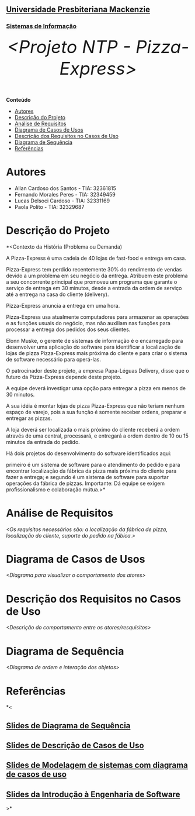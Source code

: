 <h2><a href= "https://www.mackenzie.br">Universidade Presbiteriana Mackenzie</a></h2>
<h3><a href= "https://www.mackenzie.br/graduacao/sao-paulo-higienopolis/sistemas-de-informacao">Sistemas de Informação</a></h3>


<font size="+12"><center>
*&lt;Projeto NTP  -  Pizza-Express&gt;*
</center></font>


**Conteúdo**

- [Autores](#nome-alunos)
- [Descrição do Projeto](#introdução-do-projeto)
- [Análise de Requisitos](#descrição-dos-requisitos)
- [Diagrama de Casos de Usos](#diagrama-de-comportamento-atores)
- [Descrição dos Requisitos no Casos de Uso](#descrição-das-funcões)
- [Diagrama de Sequência](#diagrama-de-ordem-interações)
- [Referências](#referências)


# Autores

* Allan Cardoso dos Santos -  TIA: 32361815
* Fernando Morales Peres   -  TIA: 32349459
* Lucas Delsoci Cardoso    -  TIA: 32331169
* Paola Polito             -  TIA: 32329687


# Descrição do Projeto

*&lt;Contexto da História (Problema ou Demanda)

A Pizza-Express é uma cadeia de 40 lojas de fast-food e entrega em casa.

Pizza-Express tem perdido recentemente 30% do rendimento de vendas devido a um problema em seu negócio da entrega. Atribuem este problema a seu concorrente principal que promoveu um programa que garante o serviço de entrega em 30 minutos, desde a entrada da ordem de serviço até a entrega na casa do cliente (delivery).

Pizza-Express anuncia a entrega em uma hora.

Pizza-Express usa atualmente computadores para armazenar as operações e as funções usuais do negócio, mas não auxiliam nas funções para processar a entrega dos pedidos dos seus clientes.

Elonn Muske, o gerente de sistemas de informação é o encarregado para desenvolver uma aplicação do software para identificar a localização de lojas de pizza Pizza-Express mais próxima do cliente e para criar o sistema de software necessário para operá-las.

O patrocinador deste projeto, a empresa Papa-Léguas Delivery, disse que o futuro da Pizza-Express depende deste projeto.

A equipe deverá investigar uma opção para entregar a pizza em menos de 30 minutos.

A sua idéia é montar lojas de pizza Pizza-Express que não teriam nenhum espaço de varejo, pois a sua função é somente receber ordens, preparar e entregar as pizzas.

A loja deverá ser localizada o mais próximo do cliente receberá a ordem através de uma central, processará, e entregará a ordem dentro de 10 ou 15 minutos da entrada do pedido.

Há dois projetos do desenvolvimento do software identificados aqui:

primeiro é um sistema de software para o atendimento do pedido e para encontrar localização da fábrica da pizza mais próxima do cliente para fazer a entrega; e
segundo é um sistema de software para suportar operações da fábrica de pizzas.
Importante: Dá equipe se exigem profissionalismo e colaboração mútua.&gt;*

# Análise de Requisitos
*&lt;Os requisitos necessários são: a localização da fábrica de pizza, localização do cliente, suporte do pedido na fábica.&gt;*

# Diagrama de Casos de Usos

*&lt;Diagrama para visualizar o comportamento dos atores&gt;*

# Descrição dos Requisitos no Casos de Uso

*&lt;Descrição do comportamento entre os atores/resquisitos&gt;*

# Diagrama de Sequência

*&lt;Diagrama de ordem e interação dos objetos&gt;*

# Referências

*&lt;<h2><a href= "https://graduacao.mackenzie.br/pluginfile.php/1554983/mod_resource/content/2/Diagrama%20de%20Sequencia.pdf">Slides de Diagrama de Sequência</a></h2>
<h2><a href= "https://graduacao.mackenzie.br/pluginfile.php/1553039/mod_resource/content/2/SI2_Modelo_DescricaoCasoUso_2023_2.pdf">Slides de Descrição de Casos de Uso</a></h2>
<h2><a href= "https://graduacao.mackenzie.br/pluginfile.php/1553039/mod_resource/content/2/SI2_Modelo_DescricaoCasoUso_2023_2.pdf">Slides de Modelagem de sistemas com diagrama de casos de uso </a></h2>
<h2><a href= "https://graduacao.mackenzie.br/pluginfile.php/1037193/mod_resource/content/2/SI_2J_IntroducaoEngenhariaSoftware_Apostila05_2.pdf">Slides da Introdução à Engenharia de Software </a></h2>
&gt;*
